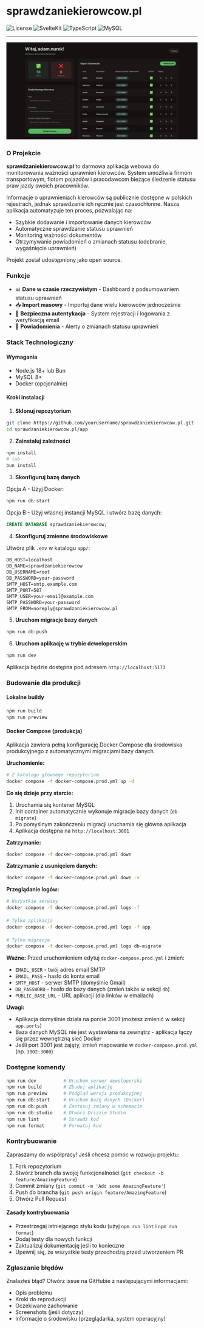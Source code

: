 # sprawdzaniekierowcow.pl

![License](https://img.shields.io/badge/license-MIT-blue.svg)
![SvelteKit](https://img.shields.io/badge/SvelteKit-FF3E00?logo=svelte&logoColor=white)
![TypeScript](https://img.shields.io/badge/TypeScript-3178C6?logo=typescript&logoColor=white)
![MySQL](https://img.shields.io/badge/MySQL-4479A1?logo=mysql&logoColor=white)

---

![Screenshot](app/static/Screenshot.png)

### O Projekcie

**sprawdzaniekierowcow.pl** to darmowa aplikacja webowa do monitorowania ważności uprawnień kierowców. System umożliwia firmom transportowym, flotom pojazdów i pracodawcom bieżące śledzenie statusu praw jazdy swoich pracowników.

Informacje o uprawnieniach kierowców są publicznie dostępne w polskich rejestrach, jednak sprawdzanie ich ręcznie jest czasochłonne. Nasza aplikacja automatyzuje ten proces, pozwalając na:
- Szybkie dodawanie i importowanie danych kierowców
- Automatyczne sprawdzanie statusu uprawnień
- Monitoring ważności dokumentów
- Otrzymywanie powiadomień o zmianach statusu (odebranie, wygaśnięcie uprawnień)

Projekt został udostępniony jako open source.

### Funkcje


- 📊 **Dane w czasie rzeczywistym** - Dashboard z podsumowaniem statusu uprawnień
- 📥 **Import masowy** - Importuj dane wielu kierowców jednocześnie
- 🔐 **Bezpieczna autentykacja** - System rejestracji i logowania z weryfikacją email
- 🔔 **Powiadomienia** - Alerty o zmianach statusu uprawnień
### Stack Technologiczny


#### Wymagania

- Node.js 18+ lub Bun
- MySQL 8+
- Docker (opcjonalnie)

#### Kroki instalacji

1. **Sklonuj repozytorium**
```bash
git clone https://github.com/yourusername/sprawdzaniekierowcow.pl.git
cd sprawdzaniekierowcow.pl/app
```

2. **Zainstaluj zależności**
```bash
npm install
# lub
bun install
```

3. **Skonfiguruj bazę danych**

Opcja A - Użyj Docker:
```bash
npm run db:start
```

Opcja B - Użyj własnej instancji MySQL i utwórz bazę danych:
```sql
CREATE DATABASE sprawdzaniekierowcow;
```

4. **Skonfiguruj zmienne środowiskowe**

Utwórz plik `.env` w katalogu `app/`:
```env
DB_HOST=localhost
DB_NAME=sprawdzaniekierowcow
DB_USERNAME=root
DB_PASSWORD=your-password
SMTP_HOST=smtp.example.com
SMTP_PORT=587
SMTP_USER=your-email@example.com
SMTP_PASSWORD=your-password
SMTP_FROM=noreply@sprawdzaniekierowcow.pl
```

5. **Uruchom migracje bazy danych**
```bash
npm run db:push
```

6. **Uruchom aplikację w trybie deweloperskim**
```bash
npm run dev
```

Aplikacja będzie dostępna pod adresem `http://localhost:5173`

### Budowanie dla produkcji

#### Lokalne buildy

```bash
npm run build
npm run preview
```

#### Docker Compose (produkcja)

Aplikacja zawiera pełną konfigurację Docker Compose dla środowiska produkcyjnego z automatycznymi migracjami bazy danych.

**Uruchomienie:**

```bash
# Z katalogu głównego repozytorium
docker compose -f docker-compose.prod.yml up -d
```

**Co się dzieje przy starcie:**
1. Uruchamia się kontener MySQL
2. Init container automatycznie wykonuje migracje bazy danych (`db-migrate`)
3. Po pomyślnym zakończeniu migracji uruchamia się główna aplikacja
4. Aplikacja dostępna na `http://localhost:3001`

**Zatrzymanie:**
```bash
docker compose -f docker-compose.prod.yml down
```

**Zatrzymanie z usunięciem danych:**
```bash
docker compose -f docker-compose.prod.yml down -v
```

**Przeglądanie logów:**
```bash
# Wszystkie serwisy
docker compose -f docker-compose.prod.yml logs -f

# Tylko aplikacja
docker compose -f docker-compose.prod.yml logs -f app

# Tylko migracje
docker compose -f docker-compose.prod.yml logs db-migrate
```

**Ważne:** Przed uruchomieniem edytuj `docker-compose.prod.yml` i zmień:
- `EMAIL_USER` - twój adres email SMTP
- `EMAIL_PASS` - hasło do konta email
- `SMTP_HOST` - serwer SMTP (domyślnie Gmail)
- `DB_PASSWORD` - hasło do bazy danych (zmień także w sekcji `db`)
- `PUBLIC_BASE_URL` - URL aplikacji (dla linków w emailach)

**Uwagi:**
- Aplikacja domyślnie działa na porcie 3001 (możesz zmienić w sekcji `app.ports`)
- Baza danych MySQL nie jest wystawiana na zewnątrz - aplikacja łączy się przez wewnętrzną sieć Docker
- Jeśli port 3001 jest zajęty, zmień mapowanie w `docker-compose.prod.yml` (np. `3002:3000`)

### Dostępne komendy

```bash
npm run dev          # Uruchom serwer deweloperski
npm run build        # Zbuduj aplikację
npm run preview      # Podgląd wersji produkcyjnej
npm run db:start     # Uruchom bazę danych (Docker)
npm run db:push      # Zastosuj zmiany w schemacie
npm run db:studio    # Otwórz Drizzle Studio
npm run lint         # Sprawdź kod
npm run format       # Formatuj kod
```

### Kontrybuowanie

Zapraszamy do współpracy! Jeśli chcesz pomóc w rozwoju projektu:

1. Fork repozytorium
2. Stwórz branch dla swojej funkcjonalności (`git checkout -b feature/AmazingFeature`)
3. Commit zmiany (`git commit -m 'Add some AmazingFeature'`)
4. Push do brancha (`git push origin feature/AmazingFeature`)
5. Otwórz Pull Request

#### Zasady kontrybuowania

- Przestrzegaj istniejącego stylu kodu (użyj `npm run lint` i `npm run format`)
- Dodaj testy dla nowych funkcji
- Zaktualizuj dokumentację jeśli to konieczne
- Upewnij się, że wszystkie testy przechodzą przed utworzeniem PR

### Zgłaszanie błędów

Znalazłeś błąd? Otwórz issue na GitHubie z następującymi informacjami:
- Opis problemu
- Kroki do reprodukcji
- Oczekiwane zachowanie
- Screenshots (jeśli dotyczy)
- Informacje o środowisku (przeglądarka, system operacyjny)

